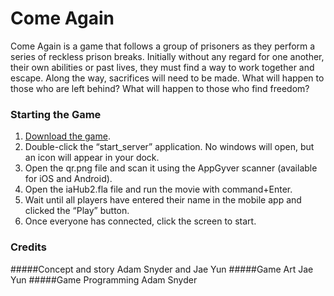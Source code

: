# Come Again
Come Again is a game that follows a group of prisoners as they perform a series of reckless prison breaks. Initially 
without any regard for one another, their own abilities or past lives, they must find a way to work together and 
escape. Along the way, sacrifices will need to be made. What will happen to those who are left behind? What will happen 
to those who find freedom?

### Starting the Game
1. [Download the game](https://github.com/friendly-flame/ComeAgain/releases/latest).
2. Double-click the “start_server” application. No windows will open, but an icon will appear in your dock.
3. Open the qr.png file and scan it using the AppGyver scanner (available for iOS and Android).
4. Open the iaHub2.fla file and run the movie with command+Enter.
5. Wait until all players have entered their name in the mobile app and clicked the “Play” button.
6. Once everyone has connected, click the screen to start.

### Credits
#####Concept and story
Adam Snyder and Jae Yun
#####Game Art
Jae Yun
#####Game Programming
Adam Snyder
